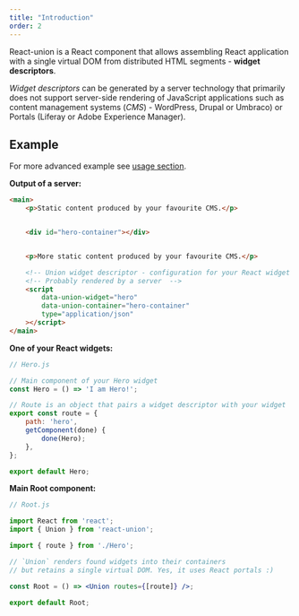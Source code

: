 ```yaml
---
title: "Introduction"
order: 2
---
```


React-union is a React component that allows assembling React application with a single virtual DOM from distributed HTML segments - **widget descriptors**.

_Widget descriptors_ can be generated by a server technology that primarily does not support server-side rendering of JavaScript applications such as content management systems (_CMS_) - WordPress, Drupal or Umbraco) or Portals (Liferay or Adobe Experience Manager).

## Example

For more advanced example see [usage section](/union-component-union#usage).

**Output of a server:**

```html
<main>
	<p>Static content produced by your favourite CMS.</p>


	<div id="hero-container"></div>


	<p>More static content produced by your favourite CMS.</p>

	<!-- Union widget descriptor - configuration for your React widget  -->
	<!-- Probably rendered by a server  -->
	<script
		data-union-widget="hero"
		data-union-container="hero-container"
		type="application/json"
	></script>
</main>
```

**One of your React widgets:**

```jsx
// Hero.js

// Main component of your Hero widget
const Hero = () => 'I am Hero!';

// Route is an object that pairs a widget descriptor with your widget
export const route = {
	path: 'hero',
	getComponent(done) {
		done(Hero);
	},
};

export default Hero;
```

**Main Root component:**

```jsx
// Root.js

import React from 'react';
import { Union } from 'react-union';

import { route } from './Hero';

// `Union` renders found widgets into their containers
// but retains a single virtual DOM. Yes, it uses React portals :)

const Root = () => <Union routes={[route]} />;

export default Root;
```
